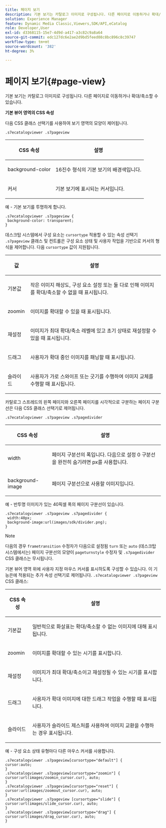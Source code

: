 ```yaml
---
title: 페이지 보기
description: 기본 보기는 카탈로그 이미지로 구성됩니다. 다른 페이지로 이동하거나 확대/축소할 수 있습니다.
solution: Experience Manager
feature: Dynamic Media Classic,Viewers,SDK/API,eCatalog
role: Developer,User
exl-id: d3368115-15e7-4d9d-a417-a3c82c9a8a64
source-git-commit: edc127dc6e2ae2d9bd5feed08c8bc896c8c39747
workflow-type: tm+mt
source-wordcount: '382'
ht-degree: 3%

---
```


# 페이지 보기{#page-view}

기본 보기는 카탈로그 이미지로 구성됩니다. 다른 페이지로 이동하거나 확대/축소할 수 있습니다.

<!--<a id="section_061E550C1C1D4DB2BD663A898895B38C"></a>-->

**기본 뷰어 영역의 CSS 속성**

다음 CSS 클래스 선택기를 사용하여 보기 영역의 모양이 제어됩니다.

```
.s7ecatalogviewer .s7pageview
```

<table id="table_94EE3F5BBE4547C0B4943471CEE7EDE4"> 
 <thead> 
  <tr> 
   <th colname="col1" class="entry"> <p> CSS 속성 </p> </th> 
   <th colname="col2" class="entry"> <p>설명 </p> </th> 
  </tr> 
 </thead>
 <tbody> 
  <tr> 
   <td colname="col1"> <p> <span class="codeph"> background-color </span> </p> </td> 
   <td colname="col2"> <p> 16진수 형식의 기본 보기의 배경색입니다. </p> </td> 
  </tr> 
  <tr> 
   <td colname="col1"> <p> <span class="codeph"> 커서 </span> </p> </td> 
   <td colname="col2"> <p>기본 보기에 표시되는 커서입니다. </p> </td> 
  </tr> 
 </tbody> 
</table>

예 - 기본 보기를 투명하게 합니다.

```
.s7ecatalogviewer .s7pageview { 
 background-color: transparent; 
}
```

데스크탑 시스템에서 구성 요소는 `cursortype` 적용할 수 있는 속성 선택기 `.s7pageview` 클래스 및 컨트롤은 구성 요소 상태 및 사용자 작업을 기반으로 커서의 형식을 제어합니다. 다음 `cursortype` 값이 지원됩니다.

<table id="table_45B83F6CCDE84C36B0E087CA9144BFE6"> 
 <thead> 
  <tr> 
   <th colname="col1" class="entry"> <p>값 </p> </th> 
   <th colname="col2" class="entry"> <p>설명 </p> </th> 
  </tr> 
 </thead>
 <tbody> 
  <tr> 
   <td colname="col1"> <p> <span class="codeph"> 기본값 </span> </p> </td> 
   <td colname="col2"> <p>작은 이미지 해상도, 구성 요소 설정 또는 둘 다로 인해 이미지를 확대/축소할 수 없을 때 표시됩니다. </p> </td> 
  </tr> 
  <tr> 
   <td colname="col1"> <p> <span class="codeph"> zoomin </span> </p> </td> 
   <td colname="col2"> <p>이미지를 확대할 수 있을 때 표시됩니다. </p> </td> 
  </tr> 
  <tr> 
   <td colname="col1"> <p> <span class="codeph"> 재설정 </span> </p> </td> 
   <td colname="col2"> <p>이미지가 최대 확대/축소 레벨에 있고 초기 상태로 재설정할 수 있을 때 표시됩니다. </p> </td> 
  </tr> 
  <tr> 
   <td colname="col1"> <p> <span class="codeph"> 드래그 </span> </p> </td> 
   <td colname="col2"> <p>사용자가 확대 중인 이미지를 패닝할 때 표시됩니다. </p> </td> 
  </tr> 
  <tr> 
   <td colname="col1"> <p> <span class="codeph"> 슬라이드 </span> </p> </td> 
   <td colname="col2"> <p>사용자가 가로 스와이프 또는 긋기를 수행하여 이미지 교체를 수행할 때 표시됩니다. </p> </td> 
  </tr> 
 </tbody> 
</table>

카탈로그 스프레드의 왼쪽 페이지와 오른쪽 페이지를 시각적으로 구분하는 페이지 구분선은 다음 CSS 클래스 선택기로 제어됩니다.

`.s7ecatalogviewer .s7pageview .s7pagedivider`

<table id="table_77EBC9A77BF14CF4974F8F43C709A207"> 
 <thead> 
  <tr> 
   <th colname="col1" class="entry"> <p> CSS 속성 </p> </th> 
   <th colname="col2" class="entry"> <p>설명 </p> </th> 
  </tr> 
 </thead>
 <tbody> 
  <tr> 
   <td colname="col1"> <p> <span class="codeph"> width </span> </p> </td> 
   <td colname="col2"> <p> 페이지 구분선의 폭입니다. 다음으로 설정 <span class="codeph"> 0 </span> 구분선을 완전히 숨기려면 px를 사용합니다. </p> </td> 
  </tr> 
  <tr> 
   <td colname="col1"> <p> <span class="codeph"> background-image </span> </p> </td> 
   <td colname="col2"> <p>페이지 구분선으로 사용할 이미지입니다. </p> </td> 
  </tr> 
 </tbody> 
</table>

예 - 반투명 이미지가 있는 40픽셀 폭의 페이지 구분선이 있습니다.

```
.s7ecatalogviewer .s7pageview .s7pagedivider { 
 width:40px; 
 background-image:url(images/sdk/divider.png); 
}
```

>[!NOTE]
>
>다음의 경우 `frametransition` 수정자가 다음으로 설정됨 `turn` 또는 `auto` (데스크탑 시스템에서는) 페이지 구분선의 모양이 `pageturnstyle` 수정자 및 `.s7pagedivider` CSS 클래스는 무시됩니다.

기본 뷰어 영역 위에 사용자 지정 마우스 커서를 표시하도록 구성할 수 있습니다. 이 기능은에 적용되는 추가 속성 선택기로 제어됩니다. `.s7ecatalogviewer .s7pageview` CSS 클래스:

<table id="table_908164DECF9347A19A9696A23BBDB1A2"> 
 <thead> 
  <tr> 
   <th colname="col1" class="entry"> <p> CSS 속성 </p> </th> 
   <th colname="col2" class="entry"> <p>설명 </p> </th> 
  </tr> 
 </thead>
 <tbody> 
  <tr> 
   <td colname="col1"> <p> <span class="codeph"> 기본값 </span> </p> </td> 
   <td colname="col2"> <p> 일반적으로 화살표는 확대/축소할 수 없는 이미지에 대해 표시됩니다. </p> </td> 
  </tr> 
  <tr> 
   <td colname="col1"> <p> <span class="codeph"> zoomin </span> </p> </td> 
   <td colname="col2"> <p> 이미지를 확대할 수 있는 시기를 표시합니다. </p> </td> 
  </tr> 
  <tr> 
   <td colname="col1"> <p> <span class="codeph"> 재설정 </span> </p> </td> 
   <td colname="col2"> <p>이미지가 최대 확대/축소이고 재설정될 수 있는 시기를 표시합니다. </p> </td> 
  </tr> 
  <tr> 
   <td colname="col1"> <p> <span class="codeph"> 드래그 </span> </p> </td> 
   <td colname="col2"> <p>사용자가 확대 이미지에 대한 드래그 작업을 수행할 때 표시됩니다. </p> </td> 
  </tr> 
  <tr> 
   <td colname="col1"> <p> <span class="codeph"> 슬라이드 </span> </p> </td> 
   <td colname="col2"> <p>사용자가 슬라이드 제스처를 사용하여 이미지 교환을 수행하는 경우 표시됩니다. </p> </td> 
  </tr> 
 </tbody> 
</table>

예 - 구성 요소 상태 유형마다 다른 마우스 커서를 사용합니다.

```
.s7ecatalogviewer .s7pageview[cursortype="default"] { 
cursor:auto; 
} 
.s7ecatalogviewer .s7pageview[cursortype="zoomin"] { 
cursor:url(images/zoomin_cursor.cur), auto; 
} 
.s7ecatalogviewer .s7pageview[cursortype="reset"] { 
cursor:url(images/zoomout_cursor.cur), auto; 
} 
.s7ecatalogviewer .s7pageview [cursortype="slide"] { 
cursor:url(images/slide_cursor.cur), auto; 
} 
.s7ecatalogviewer .s7pageview[cursortype="drag"] { 
cursor:url(images/drag_cursor.cur), auto; 
}
```
